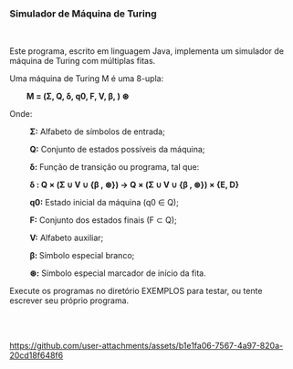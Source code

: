 <h3>Simulador de Máquina de Turing</h3>

<br>

Este programa, escrito em linguagem Java, implementa um simulador de máquina de Turing com múltiplas fitas.

Uma máquina de Turing M é uma 8-upla:

<b>&nbsp;&nbsp;&nbsp;&nbsp;&nbsp;&nbsp;&nbsp;&nbsp; M = (Σ, Q, δ, q0, F, V, β, ) ⊛</b>

Onde:

&nbsp;&nbsp;&nbsp;&nbsp;&nbsp;&nbsp;&nbsp;&nbsp; <b>Σ:</b> Alfabeto de símbolos de entrada;

&nbsp;&nbsp;&nbsp;&nbsp;&nbsp;&nbsp;&nbsp;&nbsp; <b>Q:</b> Conjunto de estados possíveis da máquina;
  
&nbsp;&nbsp;&nbsp;&nbsp;&nbsp;&nbsp;&nbsp;&nbsp; <b>δ:</b> Função de transição ou programa, tal que:
  
&nbsp;&nbsp;&nbsp;&nbsp;&nbsp;&nbsp;&nbsp;&nbsp; <b>δ : Q × (Σ ∪ V ∪ {β , ⊛}) → Q × (Σ ∪ V ∪ {β , ⊛}) × {E, D}</b>
  
&nbsp;&nbsp;&nbsp;&nbsp;&nbsp;&nbsp;&nbsp;&nbsp; <b>q0:</b> Estado inicial da máquina (q0 ∈ Q);
  
&nbsp;&nbsp;&nbsp;&nbsp;&nbsp;&nbsp;&nbsp;&nbsp; <b>F:</b> Conjunto dos estados finais (F ⊂ Q);
  
&nbsp;&nbsp;&nbsp;&nbsp;&nbsp;&nbsp;&nbsp;&nbsp; <b>V:</b> Alfabeto auxiliar;
  
&nbsp;&nbsp;&nbsp;&nbsp;&nbsp;&nbsp;&nbsp;&nbsp; <b>β: </b> Símbolo especial branco;
  
&nbsp;&nbsp;&nbsp;&nbsp;&nbsp;&nbsp;&nbsp;&nbsp; <b>⊛:</b> Símbolo especial marcador de início da fita.

Execute os programas no diretório EXEMPLOS para testar, ou tente escrever seu próprio programa.

<br><br>

https://github.com/user-attachments/assets/b1e1fa06-7567-4a97-820a-20cd18f648f6
